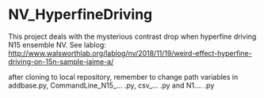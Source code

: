 # NV_HyperfineDriving
This project deals with the mysterious contrast drop when hyperfine driving N15 ensemble NV. See lablog: http://www.walsworthlab.org/lablog/nv/2018/11/19/weird-effect-hyperfine-driving-on-15n-sample-jaime-a/

after cloning to local repository, remember to change path variables in addbase.py, CommandLine_N15_... .py, csv_... .py and N1.... .py
